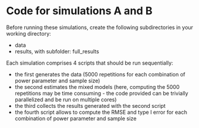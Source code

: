 # Code for simulations A and B

Before running these simulations, create the following subdirectories in your working directory:
- data
- results, with subfolder: full_results

Each simulation comprises 4 scripts that should be run sequentially:
- the first generates the data (5000 repetitions for each combination of power parameter and sample size)
- the second estimates the mixed models (here, computing the 5000 repetitions may be time consuming - the code provided can be trivially parallelized and be run on multiple cores)
- the third collects the results generated with the second script
- the fourth script allows to compute the RMSE and type I error for each combination of power parameter and sample size
